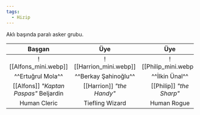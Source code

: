 ```yaml
---
tags:
  - Hizip
---  
```

  
Aklı başında paralı asker grubu.  
  
|                Başgan                |           Üye           |          Üye           |  
|:------------------------------------:|:-----------------------:|:----------------------:|  
| ![[Alfons_mini.webp]]| ![[Harrion_mini.webp]]| ![[Philip_mini.webp]]|  
| ^^Ertuğrul Mola^^ | ^^Berkay Şahinoğlu^^ | ^^İlkin Ünal^^ |  
| [[Alfons]] *"Kaptan Paspas"* Beljardin | [[Harrion]] *"the Handy"* | [[Philip]] *"the Sharp"* |  
| Human Cleric | Tiefling Wizard | Human Rogue |